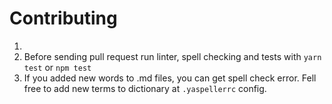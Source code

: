 # Contributing

1.
1. Before sending pull request run linter, spell checking and tests with `yarn test` or `npm test`
2. If you added new words to .md files, you can get spell check error. Fell free to add new terms to dictionary at `.yaspellerrc` config.
